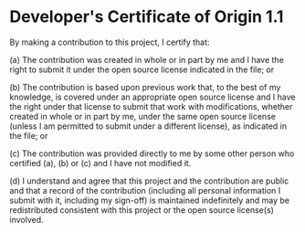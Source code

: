 Developer's Certificate of Origin 1.1
=====================================

By making a contribution to this project, I certify that:

(a) The contribution was created in whole or in part by me and I have the right to submit it under 
the open source license indicated in the file; or

(b) The contribution is based upon previous work that, to the best of my knowledge, is covered under
 an appropriate open source license and I have the right under that license to submit that work with 
 modifications, whether created in whole or in part by me, under the same open source license (unless 
 I am permitted to submit under a different license), as indicated in the file; or

(c) The contribution was provided directly to me by some other person who certified (a), (b) or (c) 
and I have not modified it.

(d) I understand and agree that this project and the contribution are public and that a record of the 
contribution (including all personal information I submit with it, including my sign-off) is maintained 
indefinitely and may be redistributed consistent with this project or the open source license(s) involved.
